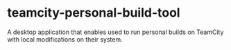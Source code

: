 # teamcity-personal-build-tool
A desktop application that enables used to run personal builds on TeamCity with local modifications on their system.
